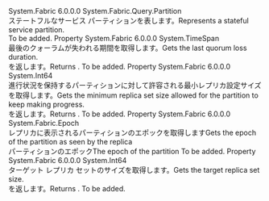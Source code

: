 <Type Name="StatefulServicePartition" FullName="System.Fabric.Query.StatefulServicePartition">
  <TypeSignature Language="C#" Value="public sealed class StatefulServicePartition : System.Fabric.Query.Partition" />
  <TypeSignature Language="ILAsm" Value=".class public auto ansi sealed beforefieldinit StatefulServicePartition extends System.Fabric.Query.Partition" />
  <TypeSignature Language="DocId" Value="T:System.Fabric.Query.StatefulServicePartition" />
  <TypeSignature Language="VB.NET" Value="Public NotInheritable Class StatefulServicePartition&#xA;Inherits Partition" />
  <TypeSignature Language="F#" Value="type StatefulServicePartition = class&#xA;    inherit Partition" />
  <AssemblyInfo>
    <AssemblyName>System.Fabric</AssemblyName>
    <AssemblyVersion>6.0.0.0</AssemblyVersion>
  </AssemblyInfo>
  <Base>
    <BaseTypeName>System.Fabric.Query.Partition</BaseTypeName>
  </Base>
  <Interfaces />
  <Docs>
    <summary>
      <para><span data-ttu-id="bcee9-101">ステートフルなサービス パーティションを表します。</span><span class="sxs-lookup"><span data-stu-id="bcee9-101">Represents a stateful service partition.</span></span></para>
    </summary>
    <remarks>To be added.</remarks>
  </Docs>
  <Members>
    <Member MemberName="LastQuorumLossDuration">
      <MemberSignature Language="C#" Value="public TimeSpan LastQuorumLossDuration { get; }" />
      <MemberSignature Language="ILAsm" Value=".property instance valuetype System.TimeSpan LastQuorumLossDuration" />
      <MemberSignature Language="DocId" Value="P:System.Fabric.Query.StatefulServicePartition.LastQuorumLossDuration" />
      <MemberSignature Language="VB.NET" Value="Public ReadOnly Property LastQuorumLossDuration As TimeSpan" />
      <MemberSignature Language="F#" Value="member this.LastQuorumLossDuration : TimeSpan" Usage="System.Fabric.Query.StatefulServicePartition.LastQuorumLossDuration" />
      <MemberType>Property</MemberType>
      <AssemblyInfo>
        <AssemblyName>System.Fabric</AssemblyName>
        <AssemblyVersion>6.0.0.0</AssemblyVersion>
      </AssemblyInfo>
      <ReturnValue>
        <ReturnType>System.TimeSpan</ReturnType>
      </ReturnValue>
      <Docs>
        <summary>
          <para><span data-ttu-id="bcee9-102">最後のクォーラムが失われる期間を取得します。</span><span class="sxs-lookup"><span data-stu-id="bcee9-102">Gets the last quorum loss duration.</span></span></para>
        </summary>
        <value>
          <para><span data-ttu-id="bcee9-103"><see cref="T:System.TimeSpan" /> を返します。</span><span class="sxs-lookup"><span data-stu-id="bcee9-103">Returns <see cref="T:System.TimeSpan" />.</span></span></para>
        </value>
        <remarks>To be added.</remarks>
      </Docs>
    </Member>
    <Member MemberName="MinReplicaSetSize">
      <MemberSignature Language="C#" Value="public long MinReplicaSetSize { get; }" />
      <MemberSignature Language="ILAsm" Value=".property instance int64 MinReplicaSetSize" />
      <MemberSignature Language="DocId" Value="P:System.Fabric.Query.StatefulServicePartition.MinReplicaSetSize" />
      <MemberSignature Language="VB.NET" Value="Public ReadOnly Property MinReplicaSetSize As Long" />
      <MemberSignature Language="F#" Value="member this.MinReplicaSetSize : int64" Usage="System.Fabric.Query.StatefulServicePartition.MinReplicaSetSize" />
      <MemberType>Property</MemberType>
      <AssemblyInfo>
        <AssemblyName>System.Fabric</AssemblyName>
        <AssemblyVersion>6.0.0.0</AssemblyVersion>
      </AssemblyInfo>
      <ReturnValue>
        <ReturnType>System.Int64</ReturnType>
      </ReturnValue>
      <Docs>
        <summary>
          <para><span data-ttu-id="bcee9-104">進行状況を保持するパーティションに対して許容される最小レプリカ設定サイズを取得します。</span><span class="sxs-lookup"><span data-stu-id="bcee9-104">Gets the minimum replica set size allowed for the partition to keep making progress.</span></span></para>
        </summary>
        <value>
          <para><span data-ttu-id="bcee9-105"><see cref="T:System.Int64" /> を返します。</span><span class="sxs-lookup"><span data-stu-id="bcee9-105">Returns <see cref="T:System.Int64" />.</span></span></para>
        </value>
        <remarks>To be added.</remarks>
      </Docs>
    </Member>
    <Member MemberName="PrimaryEpoch">
      <MemberSignature Language="C#" Value="public System.Fabric.Epoch PrimaryEpoch { get; }" />
      <MemberSignature Language="ILAsm" Value=".property instance valuetype System.Fabric.Epoch PrimaryEpoch" />
      <MemberSignature Language="DocId" Value="P:System.Fabric.Query.StatefulServicePartition.PrimaryEpoch" />
      <MemberSignature Language="VB.NET" Value="Public ReadOnly Property PrimaryEpoch As Epoch" />
      <MemberSignature Language="F#" Value="member this.PrimaryEpoch : System.Fabric.Epoch" Usage="System.Fabric.Query.StatefulServicePartition.PrimaryEpoch" />
      <MemberType>Property</MemberType>
      <AssemblyInfo>
        <AssemblyName>System.Fabric</AssemblyName>
        <AssemblyVersion>6.0.0.0</AssemblyVersion>
      </AssemblyInfo>
      <ReturnValue>
        <ReturnType>System.Fabric.Epoch</ReturnType>
      </ReturnValue>
      <Docs>
        <summary>
          <para>
            <span data-ttu-id="bcee9-106">レプリカに表示されるパーティションのエポックを取得します</span><span class="sxs-lookup"><span data-stu-id="bcee9-106">Gets the epoch of the partition as seen by the replica</span></span>
            </para>
        </summary>
        <value>
          <para><span data-ttu-id="bcee9-107">パーティションのエポック</span><span class="sxs-lookup"><span data-stu-id="bcee9-107">The epoch of the partition</span></span></para>
        </value>
        <remarks>To be added.</remarks>
      </Docs>
    </Member>
    <Member MemberName="TargetReplicaSetSize">
      <MemberSignature Language="C#" Value="public long TargetReplicaSetSize { get; }" />
      <MemberSignature Language="ILAsm" Value=".property instance int64 TargetReplicaSetSize" />
      <MemberSignature Language="DocId" Value="P:System.Fabric.Query.StatefulServicePartition.TargetReplicaSetSize" />
      <MemberSignature Language="VB.NET" Value="Public ReadOnly Property TargetReplicaSetSize As Long" />
      <MemberSignature Language="F#" Value="member this.TargetReplicaSetSize : int64" Usage="System.Fabric.Query.StatefulServicePartition.TargetReplicaSetSize" />
      <MemberType>Property</MemberType>
      <AssemblyInfo>
        <AssemblyName>System.Fabric</AssemblyName>
        <AssemblyVersion>6.0.0.0</AssemblyVersion>
      </AssemblyInfo>
      <ReturnValue>
        <ReturnType>System.Int64</ReturnType>
      </ReturnValue>
      <Docs>
        <summary>
          <para><span data-ttu-id="bcee9-108">ターゲット レプリカ セットのサイズを取得します。</span><span class="sxs-lookup"><span data-stu-id="bcee9-108">Gets the target replica set size.</span></span></para>
        </summary>
        <value>
          <para><span data-ttu-id="bcee9-109"><see cref="T:System.Int64" /> を返します。</span><span class="sxs-lookup"><span data-stu-id="bcee9-109">Returns <see cref="T:System.Int64" />.</span></span></para>
        </value>
        <remarks>To be added.</remarks>
      </Docs>
    </Member>
  </Members>
</Type>
